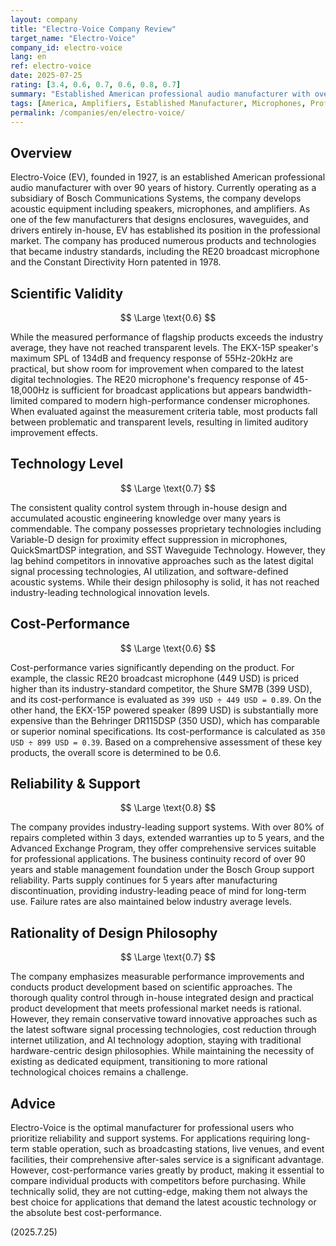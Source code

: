 ```yaml
---
layout: company
title: "Electro-Voice Company Review"
target_name: "Electro-Voice"
company_id: electro-voice
lang: en
ref: electro-voice
date: 2025-07-25
rating: [3.4, 0.6, 0.7, 0.6, 0.8, 0.7]
summary: "Established American professional audio manufacturer with over 90 years of history. Features reliable products through in-house design and a comprehensive support system, but cost-performance varies by product, and challenges are evident in adopting the latest technologies."
tags: [America, Amplifiers, Established Manufacturer, Microphones, Professional, Speakers]
permalink: /companies/en/electro-voice/
---
```

## Overview

Electro-Voice (EV), founded in 1927, is an established American professional audio manufacturer with over 90 years of history. Currently operating as a subsidiary of Bosch Communications Systems, the company develops acoustic equipment including speakers, microphones, and amplifiers. As one of the few manufacturers that designs enclosures, waveguides, and drivers entirely in-house, EV has established its position in the professional market. The company has produced numerous products and technologies that became industry standards, including the RE20 broadcast microphone and the Constant Directivity Horn patented in 1978.

## Scientific Validity

$$ \Large \text{0.6} $$

While the measured performance of flagship products exceeds the industry average, they have not reached transparent levels. The EKX-15P speaker's maximum SPL of 134dB and frequency response of 55Hz-20kHz are practical, but show room for improvement when compared to the latest digital technologies. The RE20 microphone's frequency response of 45-18,000Hz is sufficient for broadcast applications but appears bandwidth-limited compared to modern high-performance condenser microphones. When evaluated against the measurement criteria table, most products fall between problematic and transparent levels, resulting in limited auditory improvement effects.

## Technology Level

$$ \Large \text{0.7} $$

The consistent quality control system through in-house design and accumulated acoustic engineering knowledge over many years is commendable. The company possesses proprietary technologies including Variable-D design for proximity effect suppression in microphones, QuickSmartDSP integration, and SST Waveguide Technology. However, they lag behind competitors in innovative approaches such as the latest digital signal processing technologies, AI utilization, and software-defined acoustic systems. While their design philosophy is solid, it has not reached industry-leading technological innovation levels.

## Cost-Performance

$$ \Large \text{0.6} $$

Cost-performance varies significantly depending on the product. For example, the classic RE20 broadcast microphone (449 USD) is priced higher than its industry-standard competitor, the Shure SM7B (399 USD), and its cost-performance is evaluated as `399 USD ÷ 449 USD = 0.89`. On the other hand, the EKX-15P powered speaker (899 USD) is substantially more expensive than the Behringer DR115DSP (350 USD), which has comparable or superior nominal specifications. Its cost-performance is calculated as `350 USD ÷ 899 USD = 0.39`. Based on a comprehensive assessment of these key products, the overall score is determined to be 0.6.

## Reliability & Support

$$ \Large \text{0.8} $$

The company provides industry-leading support systems. With over 80% of repairs completed within 3 days, extended warranties up to 5 years, and the Advanced Exchange Program, they offer comprehensive services suitable for professional applications. The business continuity record of over 90 years and stable management foundation under the Bosch Group support reliability. Parts supply continues for 5 years after manufacturing discontinuation, providing industry-leading peace of mind for long-term use. Failure rates are also maintained below industry average levels.

## Rationality of Design Philosophy

$$ \Large \text{0.7} $$

The company emphasizes measurable performance improvements and conducts product development based on scientific approaches. The thorough quality control through in-house integrated design and practical product development that meets professional market needs is rational. However, they remain conservative toward innovative approaches such as the latest software signal processing technologies, cost reduction through internet utilization, and AI technology adoption, staying with traditional hardware-centric design philosophies. While maintaining the necessity of existing as dedicated equipment, transitioning to more rational technological choices remains a challenge.

## Advice

Electro-Voice is the optimal manufacturer for professional users who prioritize reliability and support systems. For applications requiring long-term stable operation, such as broadcasting stations, live venues, and event facilities, their comprehensive after-sales service is a significant advantage. However, cost-performance varies greatly by product, making it essential to compare individual products with competitors before purchasing. While technically solid, they are not cutting-edge, making them not always the best choice for applications that demand the latest acoustic technology or the absolute best cost-performance.

(2025.7.25)
